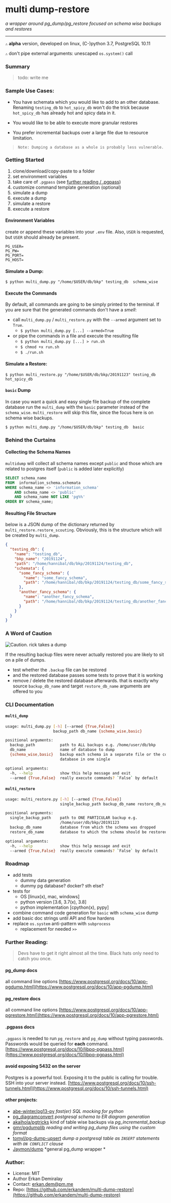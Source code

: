 # multi dump-restore
*a wrapper around pg_dump/pg_restore focused on schema wise backups and restores*
* * * 


`⚠`️ **alpha** version, developed on linux, (C-)python 3.7, PostgreSQL 10.11

`⚠`️ don't pipe external arguments: unescaped `os.system()` call


### Summary
> todo: write me

### Sample Use Cases:
  - You have schemata which you would like to add to an other database.
    Renaming `testing_db` to `hot_spicy_db` won't do the trick because
    `hot_spicy_db` has already hot and spicy data in it.

  - You would like to be able to execute more granular restores

  - You prefer incremental backups over a large file due to resource limitation.

>`Note: Dumping a database as a whole is probably less vulnerable.`

### Getting Started
 1. clone/download/copy-paste to a folder
 2. set environment variables 
 3. take care of `.pgpass` (see [further reading / .pgpass](#pgpass))
 4. customize command template generation (optional)
 5. simulate a dump
 6. execute a dump
 7. simulate a restore
 8. execute a restore
 

#### Environment Variables
create or append these variables into your `.env` file.
Also, `USER` is requested, but `USER` should already be present.
```
PG_USER=
PG_PW=
PG_PORT=
PG_HOST=
```

#### Simulate a Dump:
```$ python multi_dump.py "/home/$USER/db/bkp" testing_db  schema_wise```

#### Execute the Commands
By default, all commands are going to be simply printed to the terminal.
If you are sure that the generated commands don't have a *smell*: 
 - call `multi_dump.py` / `multi_restore.py` with the `--armed` argument set to `True`.
     - `$ python multi_dump.py [...] --armed=True`
 - or pipe the commands in a file and execute the resulting file
    - `$ python multi_dump.py [...] > run.sh`
    - `$ chmod +x run.sh` 
    - `$ ./run.sh`

#### Simulate a Restore:
```$ python multi_restore.py "/home/$USER/db/bkp/20191123" testing_db hot_spicy_db```

#### `basic` Dump
In case you want a quick and easy single file backup of the complete database
 run the `multi_dump` with the `basic` parameter instead of the `schema_wise`. 
 `multi_restore` will skip this file, since the focus here is on schema wise backups.

```$ python multi_dump.py "/home/$USER/db/bkp" testing_db  basic```


### Behind the Curtains
#### Collecting the Schema Names
`multidump` will collect all schema names except `public` and those which are
related to postgres itself (`public` is added later explicitly)

```SQL
SELECT schema_name
FROM  information_schema.schemata
WHERE schema_name <> 'information_schema'
    AND schema_name <> 'public'
    AND schema_name NOT LIKE 'pg%%'
ORDER BY schema_name;
```

#### Resulting File Structure
below is a JSON dump of the dictionary returned by `multi_restore.restore_scouting`.
Obviously, this is the structure which will be created by `multi_dump`.
```json
{
  "testing_db": {
    "name": "testing_db",
    "bkp_name": "20191124",
    "path": "/home/hannibal/db/bkp/20191124/testing_db",
    "schemata": {
      "some_fancy_schema": {
        "name": "some_fancy_schema",
        "path": "/home/hannibal/db/bkp/20191124/testing_db/some_fancy_schema.backup"
      },
      "another_fancy_schema": {
        "name": "another_fancy_schema",
        "path": "/home/hannibal/db/bkp/20191124/testing_db/another_fancy_schema.backup"
      }
    }
  }
}
```

### A Word of Caution

![Caution. rick takes a dump](docs/static/take_a_dump.png) 

If the resulting backup files were never actually restored
you are likely to sit on a pile of dumps. 
 - test whether the `.backup` file can be restored
 - and the restored database passes some tests to prove that it is working
 - remove / delete the restored database afterwards. 
    that is exactly why source `backup_db_name` and target `restore_db_name`
    arguments are offered to you


### CLI Documentation
#### `multi_dump`
```bash
usage: multi_dump.py [-h] [--armed {True,False}]
                     backup_path db_name {schema_wise,basic}

positional arguments:
  backup_path           path to ALL backups e.g. /home/user/db/bkp
  db_name               name of database to dump
  {schema_wise,basic}   backup each schema in a separate file or the complete
                        database in one single

optional arguments:
  -h, --help            show this help message and exit
  --armed {True,False}  really execute commands? `False` by default
```
#### `multi_restore`
```bash
usage: multi_restore.py [-h] [--armed {True,False}]
                        single_backup_path backup_db_name restore_db_name

positional arguments:
  single_backup_path    path to ONE PARTICULAR backup e.g.
                        /home/user/db/bkp/20191123
  backup_db_name        database from which the schema was dropped
  restore_db_name       database to which the schema should be restored to

optional arguments:
  -h, --help            show this help message and exit
  --armed {True,False}  really execute commands? `False` by default
```

### Roadmap

 - add tests
   - dummy data generation
   - dummy pg database? docker? sth else?
 - tests for
    - OS [linux(x), mac, windows]
    - python version [3.6, 3.7(x), 3.8]
    - python implementation [cpython(x), pypy]
 - combine command code generation for `basic` with `schema_wise` dump
 - add basic doc strings until API and flow hardens
 - replace `os.system` anti-pattern with `subprocess`
   - replacement for needed `>>`
 
### Further Reading:
> Devs have to get it right almost all the time.
Black hats only need to catch you once.

#### pg_dump docs
all command line options
[https://www.postgresql.org/docs/10/app-pgdump.html](https://www.postgresql.org/docs/10/app-pgdump.html)


#### pg_restore docs
all command line options
[https://www.postgresql.org/docs/10/app-pgrestore.html](https://www.postgresql.org/docs/10/app-pgrestore.html)

#### .pgpass docs
<a id="pgpass"></a>
`.pgpass` is needed to run `pg_restore` and `pg_dump` without typing passwords.
Passwords would be queried for **each** command.
[https://www.postgresql.org/docs/10/libpq-pgpass.html](https://www.postgresql.org/docs/10/libpq-pgpass.html)

#### avoid exposing 5432 on the server
Postgres is a powerful tool. Exposing it to the public is calling for trouble.
SSH into your server instead. 
[https://www.postgresql.org/docs/10/ssh-tunnels.html](https://www.postgresql.org/docs/10/ssh-tunnels.html)

#### other projects:

 - [abe-winter/pg13-py](https://github.com/abe-winter/pg13-py)  *fast(er) SQL mocking for python* 
 - [pg_diagramconvert](https://github.com/qweeze/pg_diagramconvert) *postgresql schema to ER diagram generation* 
 - [akaihola/pgtricks](https://github.com/akaihola/pgtricks) kind of table wise backups via *pg_incremental_backup*
 - [gmr/pgdumplib](https://github.com/gmr/pgdumplib) *reading and writing pg_dump files using the custom format*
 - [tomyl/pg-dump-upsert](https://github.com/tomyl/pg-dump-upsert) *dump a postgresql table as `INSERT` statements with `ON CONFLICT` clause* 
 - [Jaymon/dump](https://github.com/Jaymon/dump)  *general pg_dump wrapper *


### Author:
 - License: MIT
 - Author Erkan Demiralay
 - Contact:  [erkan.dem@pm.me](mailto:erkan.dem@pm.me)
 - Repo: [https://github.com/erkandem/multi-dump-restore](https://github.com/erkandem/multi-dump-restore)

